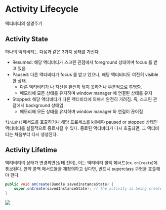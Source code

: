 # Activity Lifecycle

액티비티의 생명주기

## Activity State

하나의 액티비티는 다음과 같은 3가지 상태를 가진다. 

- Resumed: 해당 액티비티가 스크린 관점에서 foreground 상태이며 focus 를 받고 있음
- Paused: 다른 액티비티가 focus 를 받고 있으나, 해당 액티비티도 여전히 visible 한 상태. 
  - 다른 액티비티가 나 자신을 완전히 덮지 못하거나 부분적으로 투명함. 
  - 메모리에 모든 상태를 유지하며 window manager 에 연결된 상태를 유지
- Stopped: 해당 액티비티가 다른 액티비티에 의해서 완전히 가려짐. 즉, 스크린 관점에서 background 상태임
  - 메모리에 모든 상태를 유지하며 window manager 와 연결이 끊어짐

`finish()`메서드를 호출하거나 해당 프로세스를 kill해야 paused or stopped 상태인 액티비티를 실질적으로 종료시킬 수 있다. 종료된 액티비티가 다시 호출되면, 그 액티비티는 처음부터 다시 생성된다. 

## Activity Lifetime 

액티비티의 상태가 변경되면(상태 전이), 이는 액티비티 콜백 메서드(ex. `onCreate`)에 통보된다. 만약 콜백 메서드들을 재정의하고 싶다면, 반드시 superclass 구현을 호출해야 한다. 

```Java
public void onCreate(Bundle savedInstanceState) {
	super.onCreate(savedInstanceState); // The activity is being created. 
}
```

![](https://i.imgur.com/iYAjLkw.png)





